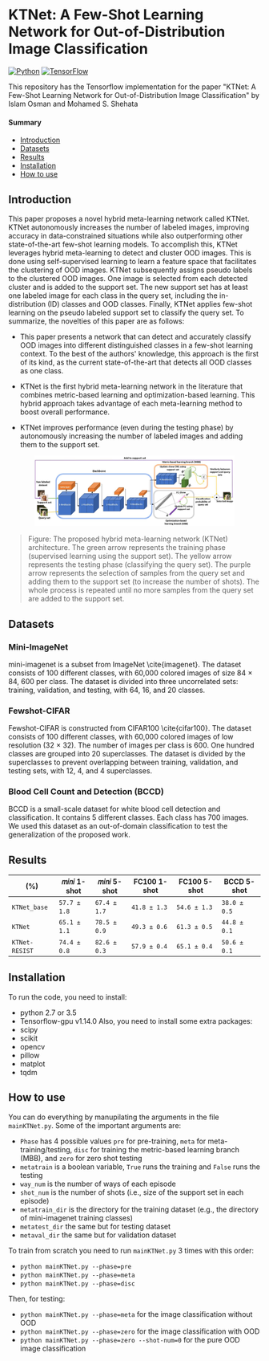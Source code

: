 # KTNet: A Few-Shot Learning Network for Out-of-Distribution Image Classification
[![Python](https://img.shields.io/badge/python-2.7%20%7C%203.5-blue.svg?style=flat-square&logo=python&color=3776AB)](https://www.python.org/)
[![TensorFlow](https://img.shields.io/badge/tensorflow-1.14.0-orange.svg?style=flat-square&logo=tensorflow&color=FF6F00)](https://github.com/y2l/meta-transfer-learning/tree/master/tensorflow)

This repository has the Tensorflow implementation for the paper "KTNet: A Few-Shot Learning Network for Out-of-Distribution Image Classification" by Islam Osman and Mohamed S. Shehata

#### Summary
* [Introduction](#introduction)
* [Datasets](#datasets)
* [Results](#results)
* [Installation](#installation)
* [How to use](#how-to-use)

## Introduction
This paper proposes a novel hybrid meta-learning network called KTNet. KTNet autonomously increases the number of labeled images, improving accuracy in data-constrained situations while also outperforming other state-of-the-art few-shot learning models. To accomplish this, KTNet leverages hybrid meta-learning to detect and cluster OOD images. This is done using self-supervised learning to learn a feature space that facilitates the clustering of OOD images. KTNet subsequently assigns pseudo labels to the clustered OOD images. One image is selected from each detected cluster and is added to the support set. The new support set has at least one labeled image for each class in the query set, including the in-distribution (ID) classes and OOD classes. Finally, KTNet applies few-shot learning on the pseudo labeled support set to classify the query set. To summarize, the novelties of this paper are as follows: 

* This paper presents a network that can detect and accurately classify OOD images into different distinguished classes in a few-shot learning context. To the best of the authors' knowledge, this approach is the first of its kind, as the current state-of-the-art that detects all OOD classes as one class. 
    
* KTNet is the first hybrid meta-learning network in the literature that combines metric-based learning and optimization-based learning. This hybrid approach takes advantage of each meta-learning method to boost overall performance.
* KTNet improves performance (even during the testing phase) by autonomously increasing the number of labeled images and adding them to the support set.

<p align="center">
    <img src="https://github.com/islamosmanubc/KTNet/blob/main/figures/ktnet.png" width="400"/>
</p>

> Figure: The proposed hybrid meta-learning network (KTNet) architecture. The green arrow represents the training phase (supervised learning using the support set). The yellow arrow represents the testing phase (classifying the query set). The purple arrow represents the selection of samples from the query set and adding them to the support set (to increase the number of shots). The whole process is repeated until no more samples from the query set are added to the support set.


## Datasets

### Mini-ImageNet
mini-imagenet is a subset from ImageNet \cite{imagenet}. The dataset consists of 100 different classes, with 60,000 colored images of size 84 $\times$ 84, 600 per class. The dataset is divided into three uncorrelated sets: training, validation, and testing, with 64, 16, and 20 classes.

### Fewshot-CIFAR
Fewshot-CIFAR is constructed from CIFAR100 \cite{cifar100}. The dataset consists of 100 different classes, with 60,000 colored images of low resolution (32 $\times$ 32). The number of images per class is 600. One hundred classes are grouped into 20 superclasses. The dataset is divided by the superclasses to prevent overlapping between training, validation, and testing sets, with 12, 4, and 4 superclasses.

### Blood Cell Count and Detection (BCCD)
BCCD is a small-scale dataset for white blood cell detection and classification. It contains 5 different classes. Each class has 700 images. We used this dataset as an out-of-domain classification to test the generalization of the proposed work.

## Results
|          (%)           | 𝑚𝑖𝑛𝑖 1-shot  | 𝑚𝑖𝑛𝑖 5-shot  | FC100 1-shot | FC100 5-shot |  BCCD 5-shot | 
| ---------------------- | ------------ | ------------ | ------------ | ------------ | ------------ |
| `KTNet_base`           | `57.7 ± 1.8` | `67.4 ± 1.7` | `41.8 ± 1.3` | `54.6 ± 1.3` | `38.0 ± 0.5` |
| `KTNet`                | `65.1 ± 1.1` | `78.5 ± 0.9` | `49.3 ± 0.6` | `61.3 ± 0.5` | `44.8 ± 0.1` |
| `KTNet-RESIST`         | `74.4 ± 0.8` | `82.6 ± 0.3` | `57.9 ± 0.4` | `65.1 ± 0.4` | `50.6 ± 0.1` |


## Installation

To run the code, you need to install:
* python 2.7 or 3.5
* Tensorflow-gpu v1.14.0
Also, you need to install some extra packages:
* scipy
* scikit
* opencv
* pillow
* matplot
* tqdm

## How to use

You can do everything by manupilating the arguments in the file `mainKTNet.py`. Some of the important arguments are:
* `Phase` has 4 possible values `pre` for pre-training, `meta` for meta-training/testing, `disc` for training the metric-based learning branch (MBB), and `zero` for zero shot testing
* `metatrain` is a boolean variable, `True` runs the training and `False` runs the testing
* `way_num` is the number of ways of each episode
* `shot_num` is the number of shots (i.e., size of the support set in each episode)
* `metatrain_dir` is the directory for the training dataset (e.g., the directory of mini-imagenet training classes)
* `metatest_dir` the same but for testing dataset
* `metaval_dir` the same but for validation dataset

To train from scratch you need to run `mainKTNet.py` 3 times with this order:
* `python mainKTNet.py --phase=pre`
* `python mainKTNet.py --phase=meta`
* `python mainKTNet.py --phase=disc`

Then, for testing:
* `python mainKTNet.py --phase=meta`   for the image classification without OOD
* `python mainKTNet.py --phase=zero`   for the image classification with OOD
* `python mainKTNet.py --phase=zero --shot-num=0`   for the pure OOD image classification 
